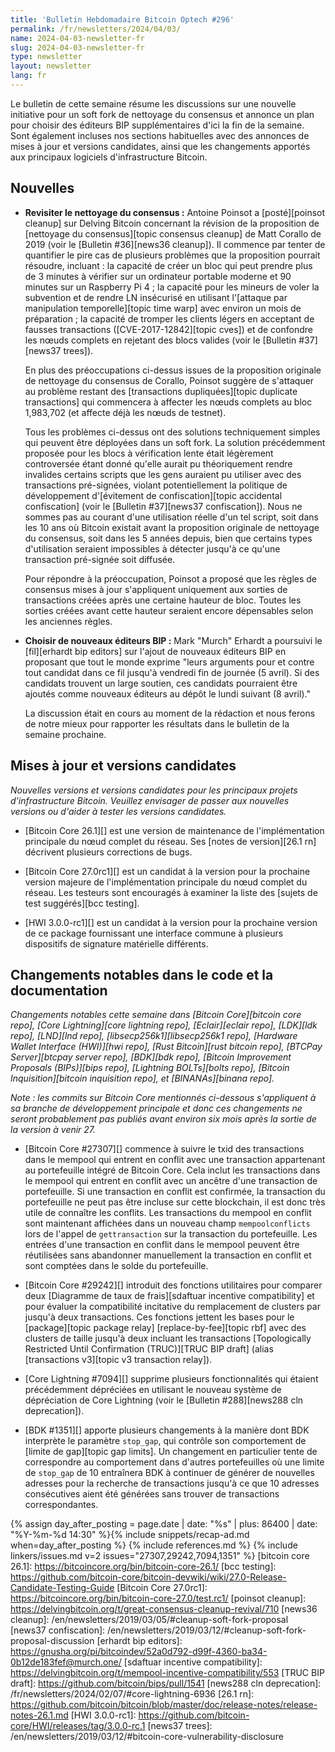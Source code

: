 ```yaml
---
title: 'Bulletin Hebdomadaire Bitcoin Optech #296'
permalink: /fr/newsletters/2024/04/03/
name: 2024-04-03-newsletter-fr
slug: 2024-04-03-newsletter-fr
type: newsletter
layout: newsletter
lang: fr
---
```

Le bulletin de cette semaine résume les discussions sur une nouvelle initiative pour un soft fork
de nettoyage du consensus et annonce un plan pour choisir des éditeurs BIP supplémentaires d'ici la
fin de la semaine. Sont également incluses nos sections habituelles avec
des annonces de mises à jour et versions candidates, ainsi que les changements
apportés aux principaux logiciels d'infrastructure Bitcoin.

## Nouvelles

- **Revisiter le nettoyage du consensus :** Antoine Poinsot a [posté][poinsot cleanup] sur Delving
  Bitcoin concernant la révision de la proposition de [nettoyage du consensus][topic consensus
  cleanup] de Matt Corallo de 2019 (voir le [Bulletin #36][news36 cleanup]). Il commence par tenter de
  quantifier le pire cas de plusieurs problèmes que la proposition pourrait résoudre, incluant : la
  capacité de créer un bloc qui peut prendre plus de 3 minutes à vérifier sur un ordinateur portable
  moderne et 90 minutes sur un Raspberry Pi 4 ; la capacité pour les mineurs de voler la subvention et
  de rendre LN insécurisé en utilisant l'[attaque par manipulation temporelle][topic time warp] avec
  environ un mois de préparation ; la capacité de tromper les clients légers en acceptant de fausses
  transactions ([CVE-2017-12842][topic cves]) et de confondre les nœuds complets en rejetant des blocs
  valides (voir le [Bulletin #37][news37 trees]).

  En plus des préoccupations ci-dessus issues de la proposition originale de nettoyage du consensus de
  Corallo, Poinsot suggère de s'attaquer au problème restant des [transactions dupliquées][topic
  duplicate transactions] qui commencera à affecter les nœuds complets au bloc 1,983,702 (et affecte
  déjà les nœuds de testnet).

  Tous les problèmes ci-dessus ont des solutions techniquement simples qui peuvent être déployées dans
  un soft fork. La solution précédemment proposée pour les blocs à vérification lente était légèrement
  controversée étant donné qu'elle aurait pu théoriquement rendre invalides certains scripts que les
  gens auraient pu utiliser avec des transactions pré-signées, violant potentiellement la politique de
  développement d'[évitement de confiscation][topic accidental confiscation] (voir le [Bulletin
  #37][news37 confiscation]). Nous ne sommes pas au courant d'une utilisation réelle d'un tel script,
  soit dans les 10 ans où Bitcoin existait avant la proposition originale de nettoyage du consensus,
  soit dans les 5 années depuis, bien que certains types d'utilisation seraient impossibles à détecter
  jusqu'à ce qu'une transaction pré-signée soit diffusée.

  Pour répondre à la préoccupation, Poinsot a proposé que les règles de consensus mises à jour
  s'appliquent uniquement aux sorties de transactions créées après une certaine hauteur de bloc.
  Toutes les sorties créées avant cette hauteur seraient encore dépensables selon les anciennes
  règles.

- **Choisir de nouveaux éditeurs BIP :** Mark "Murch" Erhardt a poursuivi le [fil][erhardt bip
  editors] sur l'ajout de nouveaux éditeurs BIP en proposant que tout le monde exprime "leurs
  arguments pour et contre tout candidat dans ce fil jusqu'à vendredi fin de journée (5 avril). Si des
  candidats trouvent un large soutien, ces candidats pourraient être ajoutés comme nouveaux éditeurs
  au dépôt le lundi suivant (8 avril)."

  La discussion était en cours au moment de la rédaction et nous ferons de notre mieux pour rapporter
  les résultats dans le bulletin de la semaine prochaine.

## Mises à jour et versions candidates

*Nouvelles versions et versions candidates pour les principaux projets
d'infrastructure Bitcoin. Veuillez envisager de passer aux nouvelles
versions ou d'aider à tester les versions candidates.*

- [Bitcoin Core 26.1][] est une version de maintenance de l'implémentation principale du nœud
  complet du réseau. Ses [notes de version][26.1 rn] décrivent plusieurs corrections de bugs.

- [Bitcoin Core 27.0rc1][] est un candidat à la version pour la prochaine version majeure de
  l'implémentation principale du nœud complet du réseau. Les testeurs sont encouragés à examiner la
  liste des [sujets de test suggérés][bcc testing].

- [HWI 3.0.0-rc1][] est un candidat à la version pour la prochaine version de ce package fournissant
  une interface commune à plusieurs dispositifs de signature matérielle différents.

## Changements notables dans le code et la documentation

_Changements notables cette semaine dans [Bitcoin Core][bitcoin core repo], [Core Lightning][core lightning
repo], [Eclair][eclair repo], [LDK][ldk repo], [LND][lnd repo], [libsecp256k1][libsecp256k1 repo],
[Hardware Wallet Interface (HWI)][hwi repo], [Rust Bitcoin][rust bitcoin repo], [BTCPay
Server][btcpay server repo], [BDK][bdk repo], [Bitcoin Improvement Proposals (BIPs)][bips repo],
[Lightning BOLTs][bolts repo], [Bitcoin Inquisition][bitcoin inquisition repo], et [BINANAs][binana
repo]._

*Note : les commits sur Bitcoin Core mentionnés ci-dessous s'appliquent à sa branche de
développement principale et donc ces changements ne seront probablement pas publiés avant environ
six mois après la sortie de la version à venir 27.*

- [Bitcoin Core #27307][] commence à suivre le txid des transactions dans le mempool qui entrent en
  conflit avec une transaction appartenant au portefeuille intégré de Bitcoin Core. Cela inclut les
  transactions dans le mempool qui entrent en conflit avec un ancêtre d'une transaction de
  portefeuille. Si une transaction en conflit est confirmée, la transaction du portefeuille ne peut
  pas être incluse sur cette blockchain, il est donc très utile de connaître les conflits. Les
  transactions du mempool en conflit sont maintenant affichées dans un nouveau champ
  `mempoolconflicts` lors de l'appel de `gettransaction` sur la transaction du portefeuille. Les
  entrées d'une transaction en conflit dans le mempool peuvent être réutilisées sans abandonner
  manuellement la transaction en conflit et sont comptées dans le solde du portefeuille.

- [Bitcoin Core #29242][] introduit des fonctions utilitaires pour comparer deux [Diagramme
  de taux de frais][sdaftuar incentive compatibility] et pour évaluer la compatibilité incitative du
  remplacement de clusters par jusqu'à deux transactions. Ces fonctions jettent les bases pour le
  [package][topic package relay] [replace-by-fee][topic rbf] avec des clusters de taille jusqu'à deux
  incluant les transactions [Topologically Restricted Until Confirmation (TRUC)][TRUC BIP draft]
  (alias [transactions v3][topic v3 transaction relay]).

- [Core Lightning #7094][] supprime plusieurs fonctionnalités qui étaient précédemment dépréciées en
  utilisant le nouveau système de dépréciation de Core Lightning (voir le [Bulletin #288][news288 cln
  deprecation]).

- [BDK #1351][] apporte plusieurs changements à la manière dont BDK interprète le paramètre
  `stop_gap`, qui contrôle son comportement de [limite de gap][topic gap limits]. Un changement en
  particulier tente de correspondre au comportement dans d'autres portefeuilles où une limite de
  `stop_gap` de 10 entraînera BDK à continuer de générer de nouvelles adresses pour la recherche de
  transactions jusqu'à ce que 10 adresses consécutives aient été générées sans trouver de transactions
  correspondantes.

{% assign day_after_posting = page.date | date: "%s" | plus: 86400 | date: "%Y-%m-%d 14:30" %}{%
include snippets/recap-ad.md when=day_after_posting %}
{% include references.md %}
{% include linkers/issues.md v=2 issues="27307,29242,7094,1351" %}
[bitcoin core 26.1]: https://bitcoincore.org/bin/bitcoin-core-26.1/
[bcc testing]: https://github.com/bitcoin-core/bitcoin-devwiki/wiki/27.0-Release-Candidate-Testing-Guide
[Bitcoin Core 27.0rc1]: https://bitcoincore.org/bin/bitcoin-core-27.0/test.rc1/
[poinsot cleanup]: https://delvingbitcoin.org/t/great-consensus-cleanup-revival/710
[news36 cleanup]: /en/newsletters/2019/03/05/#cleanup-soft-fork-proposal
[news37 confiscation]: /en/newsletters/2019/03/12/#cleanup-soft-fork-proposal-discussion
[erhardt bip editors]: https://gnusha.org/pi/bitcoindev/52a0d792-d99f-4360-ba34-0b12de183fef@murch.one/
[sdaftuar incentive compatibility]: https://delvingbitcoin.org/t/mempool-incentive-compatibility/553
[TRUC BIP draft]: https://github.com/bitcoin/bips/pull/1541
[news288 cln deprecation]: /fr/newsletters/2024/02/07/#core-lightning-6936
[26.1 rn]: https://github.com/bitcoin/bitcoin/blob/master/doc/release-notes/release-notes-26.1.md
[HWI 3.0.0-rc1]: https://github.com/bitcoin-core/HWI/releases/tag/3.0.0-rc.1
[news37 trees]: /en/newsletters/2019/03/12/#bitcoin-core-vulnerability-disclosure
